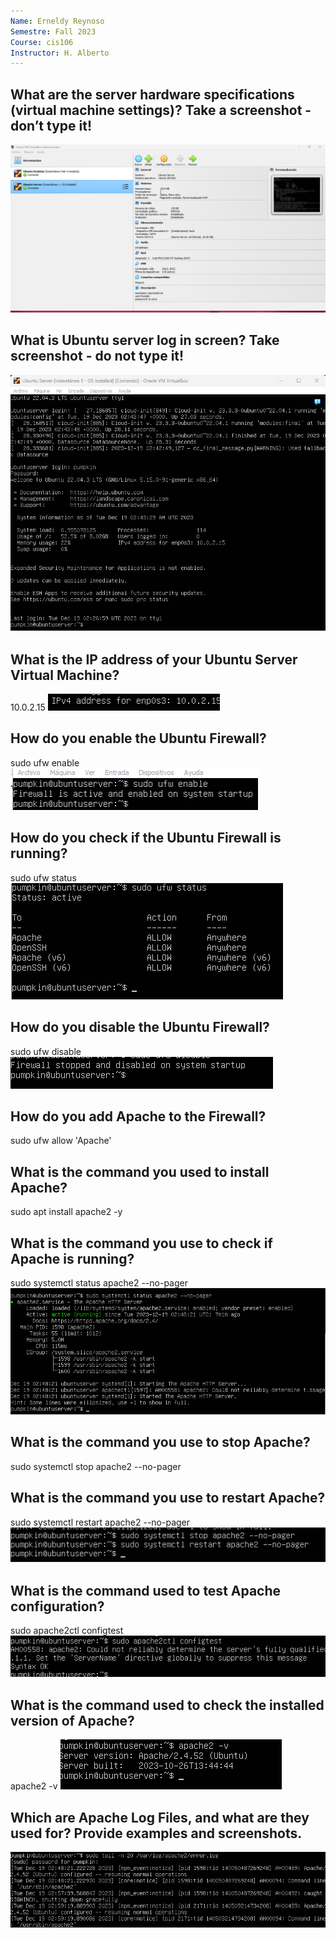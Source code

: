 ```yaml
---
Name: Erneldy Reynoso
Semestre: Fall 2023
Course: cis106
Instructor: H. Alberto
---
```



## What are the server hardware specifications (virtual machine settings)? Take a screenshot - don’t type it!

![q.1.1.png](Screenshot_1.png)
## What is Ubuntu server log in screen? Take screenshot - do not type it!
![q.1.2.png](Screenshot_3.png)

## What is the IP address of your Ubuntu Server Virtual Machine?
10.0.2.15
![q.1.3.png](Screenshot_4.png)

## How do you enable the Ubuntu Firewall?
sudo ufw enable
![q.1.4.png](Screenshot_5.png)

## How do you check if the Ubuntu Firewall is running?
sudo ufw status
![q.1.5.png](Screenshot_6.png)

## How do you disable the Ubuntu Firewall?
sudo ufw disable
![q.1.6.png](Screenshot_10.png)

## How do you add Apache to the Firewall?
sudo ufw allow 'Apache'

## What is the command you used to install Apache?
sudo apt install apache2 -y

## What is the command you use to check if Apache is running?
sudo systemctl status apache2 --no-pager
![q.1.7.png](Screenshot_7.png)

## What is the command you use to stop Apache?
sudo systemctl stop apache2 --no-pager

## What is the command you use to restart Apache?
sudo systemctl restart apache2 --no-pager
![q.1.8.png](Screenshot_8.png)

## What is the command used to test Apache configuration?
sudo apache2ctl configtest
![q.1.9.png](Screenshot_11.png)

## What is the command used to check the installed version of Apache? 
apache2 -v
![q.1.10.png](Screenshot_12.png)

## Which are Apache Log Files, and what are they used for? Provide examples and screenshots.
![q.1.10.png](Screenshot_9.png)
